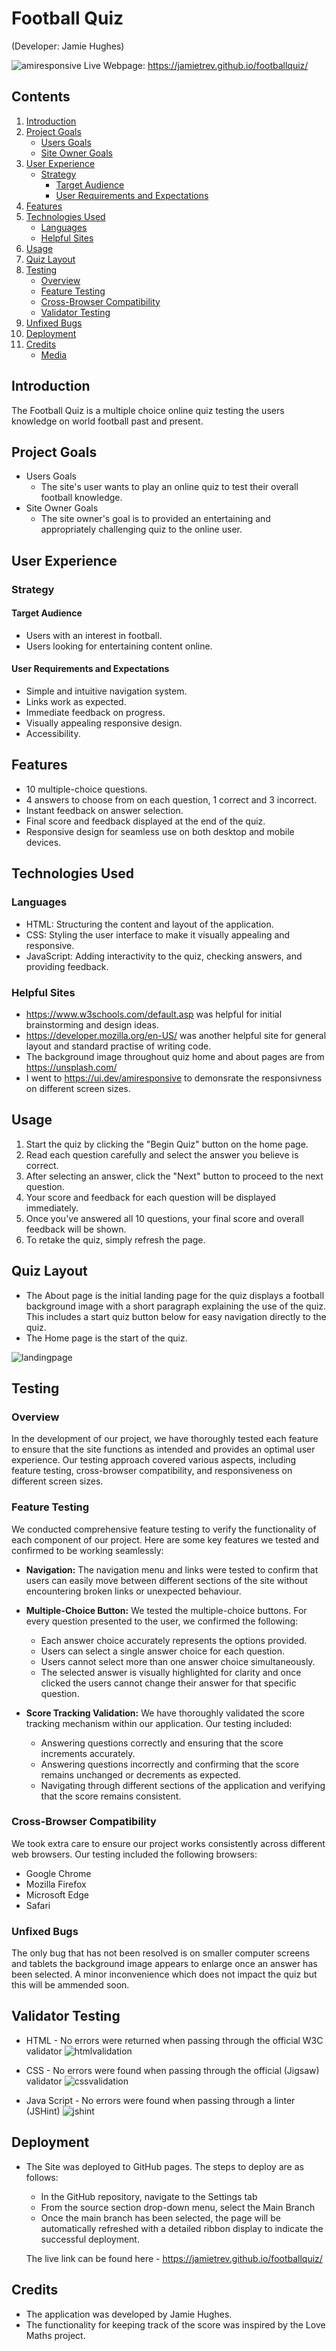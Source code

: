 # Football Quiz
(Developer: Jamie Hughes)


![amiresponsive](images/amiresponsive.png) 
Live Webpage: https://jamietrev.github.io/footballquiz/

## Contents
1. [Introduction](#introduction)
2. [Project Goals](#project-goals)
   - [Users Goals](#users-goals)
   - [Site Owner Goals](#site-owner-goals)
3. [User Experience](#user-experience)
   - [Strategy](#strategy)
     - [Target Audience](#target-audience)
     - [User Requirements and Expectations](#user-requirements-and-expectations)
4. [Features](#features)
5. [Technologies Used](#technologies-used)
   - [Languages](#languages)
   - [Helpful Sites](#helpful-sites)
6. [Usage](#usage)
7. [Quiz Layout](#quiz-layout)
8. [Testing](#testing)
   - [Overview](#overview)
   - [Feature Testing](#feature-testing)
   - [Cross-Browser Compatibility](#cross-browser-compatibility)
   - [Validator Testing](#validator-testing)
9. [Unfixed Bugs](#unfixed-bugs)
10. [Deployment](#deployment)
11. [Credits](#credits)
	- [Media](#media)


## Introduction

The Football Quiz is a multiple choice online quiz testing the users knowledge on world football past and present.

## Project Goals

- Users Goals
	-    The site's user wants to play an online quiz to test their overall football knowledge.
- Site Owner Goals
	-    The site owner's goal is to provided an entertaining and appropriately challenging quiz to the online user.

## User Experience
### Strategy
#### Target Audience
-   Users with an interest in football.
-   Users looking for entertaining content online.

#### User Requirements and Expectations

-   Simple and intuitive navigation system.
-   Links work as expected.
-   Immediate feedback on progress.
-   Visually appealing responsive design.
-   Accessibility.

## Features

-   10 multiple-choice questions.
-   4 answers to choose from on each question, 1 correct and 3 incorrect.
-   Instant feedback on answer selection.
-   Final score and feedback displayed at the end of the quiz.
-   Responsive design for seamless use on both desktop and mobile devices.

## Technologies Used
### Languages
-   HTML: Structuring the content and layout of the application.
-   CSS: Styling the user interface to make it visually appealing and responsive.
-   JavaScript: Adding interactivity to the quiz, checking answers, and providing feedback.
### Helpful Sites
- https://www.w3schools.com/default.asp was helpful for initial brainstorming and design ideas.
- https://developer.mozilla.org/en-US/ was another helpful site for general layout and standard practise of writing code.
- The background image throughout quiz home and about pages are from https://unsplash.com/
- I went to https://ui.dev/amiresponsive to demonsrate the responsivness on different screen sizes.

## Usage

1.  Start the quiz by clicking the "Begin Quiz" button on the home page.
2.  Read each question carefully and select the answer you believe is correct.
3.  After selecting an answer, click the "Next" button to proceed to the next question.
4.  Your score and feedback for each question will be displayed immediately.
5.  Once you've answered all 10 questions, your final score and overall feedback will be shown.
6.  To retake the quiz, simply refresh the page.

## Quiz Layout

- The About page is the initial landing page for the quiz displays a football background image with a short paragraph explaining the use of the quiz. This includes a start quiz button below for easy navigation directly to the quiz.
- The Home page is the start of the quiz.

![landingpage](images/about-landingpage.png)

## Testing
### Overview

In the development of our project, we have thoroughly tested each feature to ensure that the site functions as intended and provides an optimal user experience. Our testing approach covered various aspects, including feature testing, cross-browser compatibility, and responsiveness on different screen sizes.

### Feature Testing

We conducted comprehensive feature testing to verify the functionality of each component of our project. Here are some key features we tested and confirmed to be working seamlessly:
    
-   **Navigation:** The navigation menu and links were tested to confirm that users can easily move between different sections of the site without encountering broken links or unexpected behaviour.
-  **Multiple-Choice Button:** We tested the multiple-choice buttons. For every question presented to the user, we confirmed the following:
	-	Each answer choice accurately represents the options provided.
	-	Users can select a single answer choice for each question.
	-	Users cannot select more than one answer choice simultaneously.
	-	The selected answer is visually highlighted for clarity and once clicked the users cannot change their answer for that specific question.
	
- **Score Tracking Validation:** We have thoroughly validated the score tracking mechanism within our application. Our testing included:
	- Answering questions correctly and ensuring that the score increments accurately.
	- Answering questions incorrectly and confirming that the score remains unchanged or decrements as expected.
	- Navigating through different sections of the application and verifying that the score remains consistent.    

### Cross-Browser Compatibility

We took extra care to ensure our project works consistently across different web browsers. Our testing included the following browsers:

-   Google Chrome
-   Mozilla Firefox
-   Microsoft Edge
-   Safari

### Unfixed Bugs

The only bug that has not been resolved is on smaller computer screens and tablets the background image appears to enlarge once an answer has been selected. A minor inconvenience which does not impact the quiz but this will be ammended soon.

## Validator Testing
- HTML - No errors were returned when passing through the official W3C validator
![htmlvalidation](images/htmlvalidation.png)

- CSS - No errors were found when passing through the official (Jigsaw) validator
![cssvalidation](images/cssvalidation.png)
- Java Script - No errors were found when passing through a linter (JSHint)
![jshint](images/jshint.png)

## Deployment
- The Site was deployed to GitHub pages. The steps to deploy are as follows:
	- In the GitHub repository, navigate to the Settings tab
	- From the source section drop-down menu, select the Main Branch
	- Once the main branch has been selected, the page will be automatically refreshed with a detailed ribbon display to indicate the successful deployment.
	
	The live link can be found here - https://jamietrev.github.io/footballquiz/

## Credits
- The application was developed by Jamie Hughes.
- The functionality for keeping track of the score was inspired by the Love Maths project.
